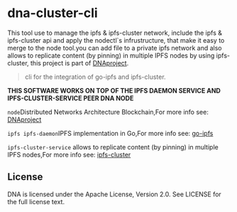 # dna-cluster-cli

This tool use to manage the ipfs & ipfs-cluster network, include the ipfs & ipfs-cluster api and apply the nodectl`s infrustructure, that make it easy to merge to the node tool.you can add file to a private ipfs network and also allows to replicate content (by pinning) in multiple IPFS nodes by using ipfs-cluster, this project is part of [DNAproject](https://github.com/DNAProject/DNA).
> cli for the integration of go-ipfs and ipfs-cluster.

**THIS SOFTWARE WORKS ON TOP OF THE IPFS DAEMON SERVICE AND IPFS-CLUSTER-SERVICE PEER DNA NODE**

`node`Distributed Networks Architecture Blockchain,For more info see: [DNAproject](https://github.com/DNAProject/DNA)

`ipfs ipfs-daemon`IPFS implementation in Go,For more info see: [go-ipfs](https://github.com/ipfs/ipfs)

`ipfs-cluster-service` allows to replicate content (by pinning) in multiple IPFS nodes,For more info see: [ipfs-cluster](https://github.com/ipfs/ipfs-cluster)
## License
DNA is licensed under the Apache License, Version 2.0. See LICENSE for the full license text.